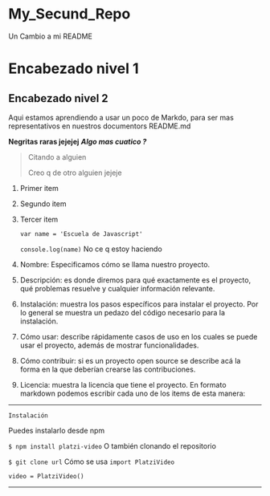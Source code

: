 # My_Secund_Repo
Un Cambio a mi README
# Encabezado nivel 1
## Encabezado nivel 2

Aqui estamos aprendiendo a usar un poco de Markdo, para ser mas representativos en nuestros documentors README.md

**Negritas raras jejejej**
**_Algo mas cuatico ?_**

>Citando a alguien
>
>Creo q de otro alguien jejeje

1. Primer item
2. Segundo item
3. Tercer item


    ``var name = 'Escuela de Javascript'``

    ``console.log(name)``
No ce q estoy haciendo



1. Nombre: Especificamos cómo se llama nuestro proyecto.

2. Descripción: es donde diremos para qué exactamente es el proyecto, qué problemas resuelve y cualquier información relevante.

3. Instalación: muestra los pasos específicos para instalar el proyecto. Por lo general se muestra un pedazo del código necesario para la instalación.

4. Cómo usar: describe rápidamente casos de uso en los cuales se puede usar el proyecto, además de mostrar funcionalidades.

5. Cómo contribuir: si es un proyecto open source se describe acá la forma en la que deberían crearse las contribuciones.

6. Licencia: muestra la licencia que tiene el proyecto.
En formato markdown podemos escribir cada uno de los items de esta manera:


***************************************
    Instalación
Puedes instalarlo desde npm

``$ npm install platzi-video``
O también clonando el repositorio

``$ git clone url``
Cómo se usa
``import PlatziVideo``

``video = PlatziVideo()``
*****************************************




